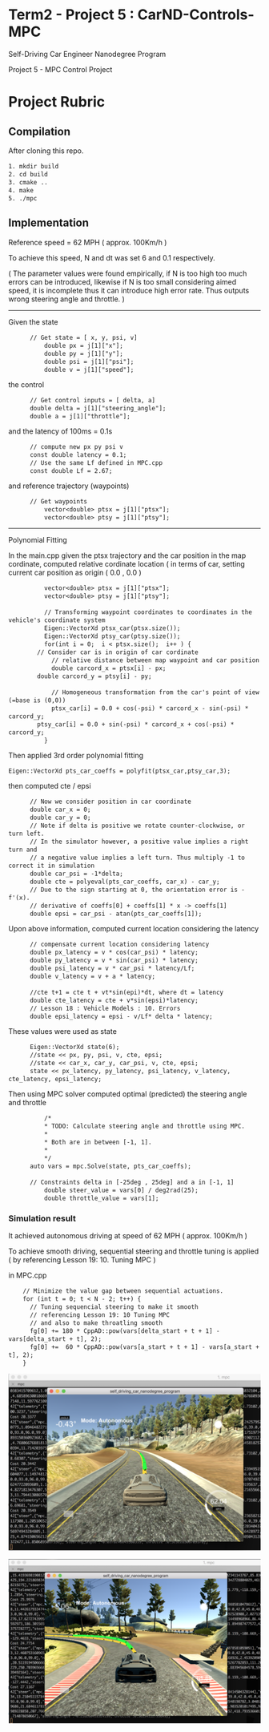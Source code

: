 # Term2 - Project 5 : CarND-Controls-MPC 

Self-Driving Car Engineer Nanodegree Program

Project 5 - MPC Control Project

# Project Rubric

## Compilation

After cloning this repo.

```
1. mkdir build
2. cd build
3. cmake ..
4. make
5. ./mpc
```

## Implementation

Reference speed = 62 MPH ( approx. 100Km/h )

To achieve this speed, N and dt was set 6 and 0.1 respectively.

( The parameter values were found empirically, if N is too high too
much errors can be introduced, likewise if N is too small considering
aimed speed, it is incomplete thus it can introduce high error
rate. Thus outputs wrong steering angle and throttle. )


--------

Given the state

```
	  // Get state = [ x, y, psi, v]
          double px = j[1]["x"];
          double py = j[1]["y"];
          double psi = j[1]["psi"];
          double v = j[1]["speed"];
```

the control

```
	  // Get control inputs = [ delta, a]
	  double delta = j[1]["steering_angle"];
	  double a = j[1]["throttle"];
```

and the latency of 100ms = 0.1s

```
	  // compute new px py psi v
	  const double latency = 0.1;
	  // Use the same Lf defined in MPC.cpp
	  const double Lf = 2.67;
```

and reference trajectory (waypoints)

```
	  // Get waypoints
          vector<double> ptsx = j[1]["ptsx"];
          vector<double> ptsy = j[1]["ptsy"];
```

-----------

Polynomial Fitting

In the main.cpp given the ptsx trajectory and the car position in the
map cordinate, computed relative cordinate location ( in terms of
car, setting current car position as origin ( 0.0 , 0.0 )

```
          vector<double> ptsx = j[1]["ptsx"];
          vector<double> ptsy = j[1]["ptsy"];
		  
          // Transforming waypoint coordinates to coordinates in the vehicle's coordinate system
          Eigen::VectorXd ptsx_car(ptsx.size());
          Eigen::VectorXd ptsy_car(ptsy.size());
          for(int i = 0;  i < ptsx.size();  i++ ) {
	    // Consider car is in origin of car cordinate
            // relative distance between map waypoint and car position
            double carcord_x = ptsx[i] - px;
	    double carcord_y = ptsy[i] - py;

            // Homogeneous transformation from the car's point of view (=base is (0,0))
            ptsx_car[i] = 0.0 + cos(-psi) * carcord_x - sin(-psi) * carcord_y;
	    ptsy_car[i] = 0.0 + sin(-psi) * carcord_x + cos(-psi) * carcord_y;
          }
```

Then applied 3rd order polynomial fitting

```
Eigen::VectorXd pts_car_coeffs = polyfit(ptsx_car,ptsy_car,3);
```

then computed cte / epsi

```
	  // Now we consider position in car coordinate
	  double car_x = 0;
	  double car_y = 0;
	  // Note if delta is positive we rotate counter-clockwise, or turn left.
	  // In the simulator however, a positive value implies a right turn and
	  // a negative value implies a left turn. Thus multiply -1 to correct it in simulation
	  double car_psi = -1*delta;
	  double cte = polyeval(pts_car_coeffs, car_x) - car_y;
	  // Due to the sign starting at 0, the orientation error is -f'(x).
	  // derivative of coeffs[0] + coeffs[1] * x -> coeffs[1]
	  double epsi = car_psi - atan(pts_car_coeffs[1]);
```

Upon above information, computed current location considering the latency

```
	  // compensate current location considering latency
	  double px_latency = v * cos(car_psi) * latency;
	  double py_latency = v * sin(car_psi) * latency;
	  double psi_latency = v * car_psi * latency/Lf;
	  double v_latency = v + a * latency;

      //cte t+1 = cte t + vt*sin(epi)*dt, where dt = latency
      double cte_latency = cte + v*sin(epsi)*latency;
	  // Lesson 18 : Vehicle Models : 10. Errors
      double epsi_latency = epsi - v/Lf* delta * latency;
```

These values were used as state

```
	  Eigen::VectorXd state(6);
	  //state << px, py, psi, v, cte, epsi;
	  //state << car_x, car_y, car_psi, v, cte, epsi;
	  state << px_latency, py_latency, psi_latency, v_latency, cte_latency, epsi_latency;
```

Then using MPC solver computed optimal (predicted) the steering angle and throttle

``` 
          /*
          * TODO: Calculate steering angle and throttle using MPC.
          *
          * Both are in between [-1, 1].
          *
          */
	  auto vars = mpc.Solve(state, pts_car_coeffs);

	  // Constraints delta in [-25deg , 25deg] and a in [-1, 1]
          double steer_value = vars[0] / deg2rad(25);
          double throttle_value = vars[1];
```


### Simulation result

It achieved autonomous driving at speed of 62 MPH ( approx. 100Km/h )

To achieve smooth driving, sequential steering and throttle tuning is 
applied ( by referencing Lesson 19: 10. Tuning MPC ) 


in MPC.cpp

```
    // Minimize the value gap between sequential actuations.
    for (int t = 0; t < N - 2; t++) {
      // Tuning sequencial steering to make it smooth
      // referencing Lesson 19: 10 Tuning MPC
      // and also to make throatling smooth
      fg[0] += 180 * CppAD::pow(vars[delta_start + t + 1] - vars[delta_start + t], 2);
      fg[0] +=  60 * CppAD::pow(vars[a_start + t + 1] - vars[a_start + t], 2);
    }
```

![](./MPC_result1.png)

![](./MPC_result2.png)



